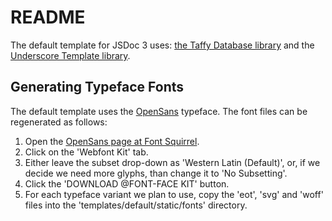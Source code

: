 # README

The default template for JSDoc 3 uses: [the Taffy Database library](http://taffydb.com/) and the [Underscore Template library](http://underscorejs.org/).

## Generating Typeface Fonts

The default template uses the [OpenSans](https://www.google.com/fonts/specimen/Open+Sans) typeface. The font files can be regenerated as follows:

1. Open the [OpenSans page at Font Squirrel](http://www.fontsquirrel.com/fonts/open-sans>).
2. Click on the 'Webfont Kit' tab.
3. Either leave the subset drop-down as 'Western Latin \(Default\)', or, if we decide we need more glyphs, than change it to 'No Subsetting'.
4. Click the 'DOWNLOAD @FONT-FACE KIT' button.
5. For each typeface variant we plan to use, copy the 'eot', 'svg' and 'woff' files into the 'templates/default/static/fonts' directory.

